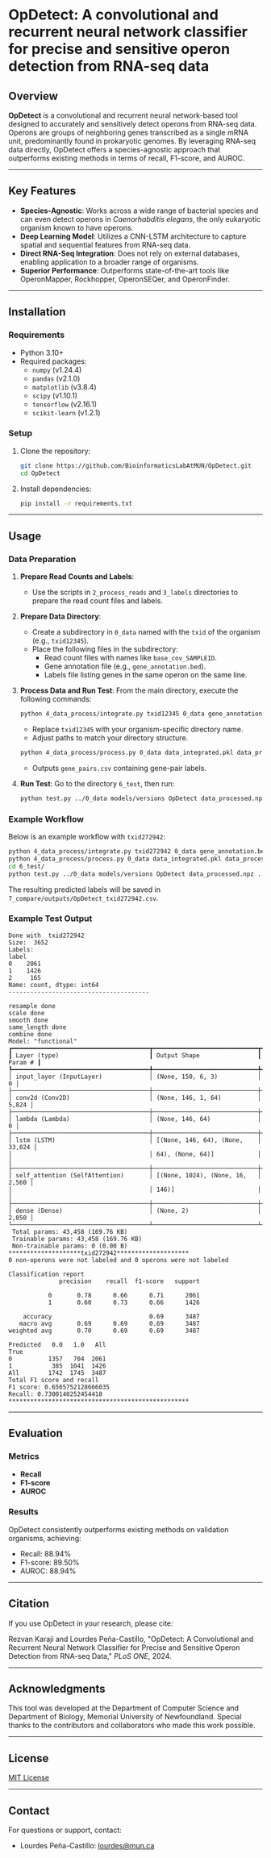 # OpDetect: A convolutional and recurrent neural network classifier for precise and sensitive operon detection from RNA-seq data
## Overview

**OpDetect** is a convolutional and recurrent neural network-based tool designed to accurately and sensitively detect operons from RNA-seq data. Operons are groups of neighboring genes transcribed as a single mRNA unit, predominantly found in prokaryotic genomes. By leveraging RNA-seq data directly, OpDetect offers a species-agnostic approach that outperforms existing methods in terms of recall, F1-score, and AUROC.

---

## Key Features

- **Species-Agnostic**: Works across a wide range of bacterial species and can even detect operons in *Caenorhabditis elegans*, the only eukaryotic organism known to have operons.
- **Deep Learning Model**: Utilizes a CNN-LSTM architecture to capture spatial and sequential features from RNA-seq data.
- **Direct RNA-Seq Integration**: Does not rely on external databases, enabling application to a broader range of organisms.
- **Superior Performance**: Outperforms state-of-the-art tools like OperonMapper, Rockhopper, OperonSEQer, and OperonFinder.

---

## Installation

### Requirements

- Python 3.10+
- Required packages:
  - `numpy` (v1.24.4)
  - `pandas` (v2.1.0)
  - `matplotlib` (v3.8.4)
  - `scipy` (v1.10.1)
  - `tensorflow` (v2.16.1)
  - `scikit-learn` (v1.2.1)

### Setup

1. Clone the repository:
   ```bash
   git clone https://github.com/BioinformaticsLabAtMUN/OpDetect.git
   cd OpDetect
   ```
2. Install dependencies:
   ```bash
   pip install -r requirements.txt
   ```

---

## Usage

### Data Preparation

1. **Prepare Read Counts and Labels**:

   - Use the scripts in `2_process_reads` and `3_labels` directories to prepare the read count files and labels.

2. **Prepare Data Directory**:

   - Create a subdirectory in `0_data` named with the `txid` of the organism (e.g., `txid12345`).
   - Place the following files in the subdirectory:
     - Read count files with names like `base_cov_SAMPLEID`.
     - Gene annotation file (e.g., `gene_annotation.bed`).
     - Labels file listing genes in the same operon on the same line.

3. **Process Data and Run Test**:
   From the main directory, execute the following commands:

   ```bash
   python 4_data_process/integrate.py txid12345 0_data gene_annotation.bed base_cov labels 0_data/data_integrated.pkl
   ```

   - Replace `txid12345` with your organism-specific directory name.
   - Adjust paths to match your directory structure.

   ```bash
   python 4_data_process/process.py 0_data data_integrated.pkl data_processed.npz TEST 0_data/txid12345/gene_pairs.csv
   ```

   - Outputs `gene_pairs.csv` containing gene-pair labels.

4. **Run Test**:
   Go to the directory `6_test`, then run:

   ```bash
   python test.py ../0_data models/versions OpDetect data_processed.npz ../0_data/txid12345/gene_pairs.csv
   ```

### Example Workflow

Below is an example workflow with `txid272942`:

```bash
python 4_data_process/integrate.py txid272942 0_data gene_annotation.bed base_cov labels 0_data/data_integrated.pkl
python 4_data_process/process.py 0_data data_integrated.pkl data_processed.npz TEST 0_data/txid272942/gene_pairs.csv
cd 6_test/
python test.py ../0_data models/versions OpDetect data_processed.npz ../0_data/txid272942/gene_pairs.csv
```

The resulting predicted labels will be saved in `7_compare/outputs/OpDetect_txid272942.csv`.

### Example Test Output

```
Done with  txid272942
Size:  3652
Labels: 
label
0    2061
1    1426
2     165
Name: count, dtype: int64
--------------------------------------- 

resample done
scale done
smooth done
same_length done
combine done
Model: "functional"
┏━━━━━━━━━━━━━━━━━━━━━━━━━━━━━━━━━━━━━━┳━━━━━━━━━━━━━━━━━━━━━━━━━━━━━┳━━━━━━━━━━━━━━━━━┓
┃ Layer (type)                         ┃ Output Shape                ┃         Param # ┃
┡━━━━━━━━━━━━━━━━━━━━━━━━━━━━━━━━━━━━━━╇━━━━━━━━━━━━━━━━━━━━━━━━━━━━━╇━━━━━━━━━━━━━━━━━┩
│ input_layer (InputLayer)             │ (None, 150, 6, 3)           │               0 │
├──────────────────────────────────────┼─────────────────────────────┼─────────────────┤
│ conv2d (Conv2D)                      │ (None, 146, 1, 64)          │           5,824 │
├──────────────────────────────────────┼─────────────────────────────┼─────────────────┤
│ lambda (Lambda)                      │ (None, 146, 64)             │               0 │
├──────────────────────────────────────┼─────────────────────────────┼─────────────────┤
│ lstm (LSTM)                          │ [(None, 146, 64), (None,    │          33,024 │
│                                      │ 64), (None, 64)]            │                 │
├──────────────────────────────────────┼─────────────────────────────┼─────────────────┤
│ self_attention (SelfAttention)       │ [(None, 1024), (None, 16,   │           2,560 │
│                                      │ 146)]                       │                 │
├──────────────────────────────────────┼─────────────────────────────┼─────────────────┤
│ dense (Dense)                        │ (None, 2)                   │           2,050 │
└──────────────────────────────────────┴─────────────────────────────┴─────────────────┘
 Total params: 43,458 (169.76 KB)
 Trainable params: 43,458 (169.76 KB)
 Non-trainable params: 0 (0.00 B)
********************txid272942********************
0 non-operons were not labeled and 0 operons were not labeled 

Classification report
              precision    recall  f1-score   support

           0       0.78      0.66      0.71      2061
           1       0.60      0.73      0.66      1426

    accuracy                           0.69      3487
   macro avg       0.69      0.69      0.69      3487
weighted avg       0.70      0.69      0.69      3487

Predicted   0.0   1.0   All
True                       
0          1357   704  2061
1           385  1041  1426
All        1742  1745  3487
Total F1 score and recall
F1 score: 0.6565752128666035
Recall: 0.7300140252454418
**************************************************
```

---

## Evaluation

### Metrics

- **Recall**
- **F1-score**
- **AUROC**

### Results

OpDetect consistently outperforms existing methods on validation organisms, achieving:

- Recall: 88.94%
- F1-score: 89.50%
- AUROC: 88.94%

---

## Citation

If you use OpDetect in your research, please cite:

Rezvan Karaji and Lourdes Peña-Castillo, "OpDetect: A Convolutional and Recurrent Neural Network Classifier for Precise and Sensitive Operon Detection from RNA-seq Data," *PLoS ONE*, 2024.

---

## Acknowledgments

This tool was developed at the Department of Computer Science and Department of Biology, Memorial University of Newfoundland. Special thanks to the contributors and collaborators who made this work possible.

---

## License

[MIT License](LICENSE)

---

## Contact

For questions or support, contact:

- Lourdes Peña-Castillo: [lourdes@mun.ca](mailto:lourdes@mun.ca)

